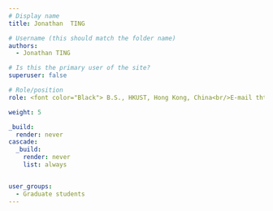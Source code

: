 ```yaml
---
# Display name
title: Jonathan  TING

# Username (this should match the folder name)
authors:
  - Jonathan TING

# Is this the primary user of the site?
superuser: false

# Role/position
role: <font color="Black"> B.S., HKUST, Hong Kong, China<br/>E-mail thtingaa at connect.ust.hk</font>

weight: 5

_build:
  render: never
cascade:
  _build:
    render: never
    list: always


user_groups:
  - Graduate students
---
```

